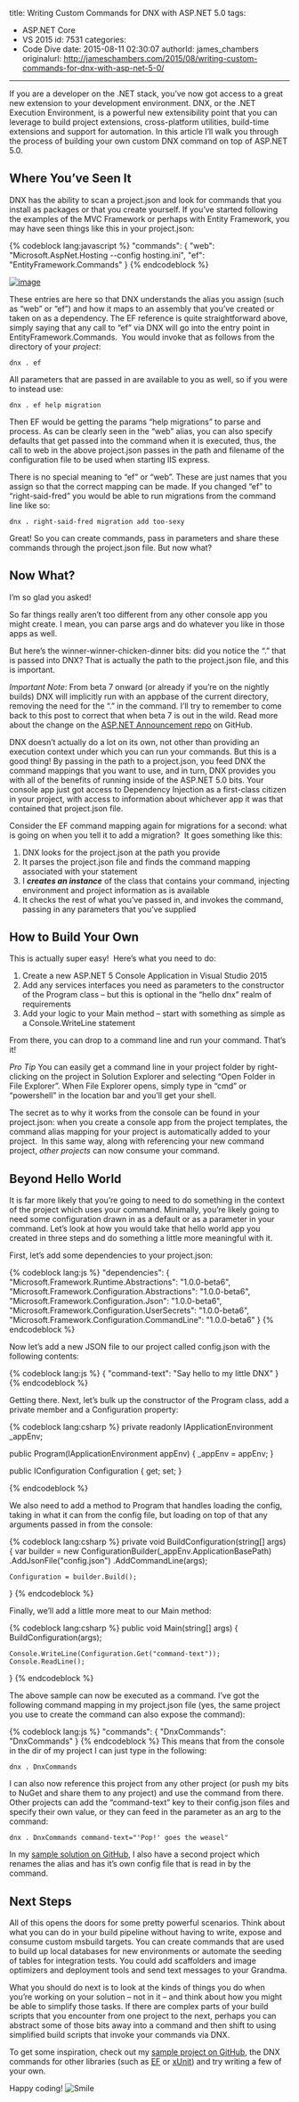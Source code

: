 title: Writing Custom Commands for DNX with ASP.NET 5.0
tags:
  - ASP.NET Core
  - VS 2015
id: 7531
categories:
  - Code Dive
date: 2015-08-11 02:30:07
authorId: james_chambers
originalurl: http://jameschambers.com/2015/08/writing-custom-commands-for-dnx-with-asp-net-5-0/
---

If you are a developer on the .NET stack, you’ve now got access to a great new extension to your development environment. DNX, or the .NET Execution Environment, is a powerful new extensibility point that you can leverage to build project extensions, cross-platform utilities, build-time extensions and support for automation. In this article I’ll walk you through the process of building your own custom DNX command on top of ASP.NET 5.0.

<!-- more -->

## Where You’ve Seen It

DNX has the ability to scan a project.json and look for commands that you install as packages or that you create yourself. If you’ve started following the examples of the MVC Framework or perhaps with Entity Framework, you may have seen things like this in your project.json:

{% codeblock lang:javascript %}
"commands": {
    "web": "Microsoft.AspNet.Hosting --config hosting.ini",
    "ef": "EntityFramework.Commands"
  }
{% endcodeblock %}

[![image](https://jcblogimages.blob.core.windows.net/img/2015/08/image_thumb2.png "image")](https://jcblogimages.blob.core.windows.net/img/2015/08/image5.png)

These entries are here so that DNX understands the alias you assign (such as “web” or “ef”) and how it maps to an assembly that you’ve created or taken on as a dependency. The EF reference is quite straightforward above, simply saying that any call to “ef” via DNX will go into the entry point in EntityFramework.Commands.&nbsp; You would invoke that as follows from the directory of your _project_:

```
dnx . ef 
```

All parameters that are passed in are available to you as well, so if you were to instead use:

```
dnx . ef help migration
```

Then EF would be getting the params “help migrations” to parse and process. As can be clearly seen in the “web” alias, you can also specify defaults that get passed into the command when it is executed, thus, the call to web in the above project.json passes in the path and filename of the configuration file to be used when starting IIS express. 

There is no special meaning to “ef” or “web”. These are just names that you assign so that the correct mapping can be made. If you changed “ef” to “right-said-fred” you would be able to run migrations from the command line like so:

```
dnx . right-said-fred migration add too-sexy
```

Great! So you can create commands, pass in parameters and share these commands through the project.json file. But now what?

## Now What?

I’m so glad you asked!

So far things really aren’t too different from any other console app you might create. I mean, you can parse args and do whatever you like in those apps as well.

But here’s the winner-winner-chicken-dinner bits: did you notice the “.” that is passed into DNX? That is actually the path to the project.json file, and this is important. 

*Important Note*: From beta 7 onward (or already if you’re on the nightly builds) DNX will implicitly run with an appbase of the current directory, removing the need for the “.” in the command. I’ll try to remember to come back to this post to correct that when beta 7 is out in the wild. Read more about the change on the [ASP.NET Announcement repo](https://github.com/aspnet/Announcements/issues/52) on GitHub.

DNX doesn’t actually do a lot on its own, not other than providing an execution context under which you can run your commands. But this is a good thing! By passing in the path to a project.json, you feed DNX the command mappings that you want to use, and in turn, DNX provides you with all of the benefits of running inside of the ASP.NET 5.0 bits. Your console app just got access to Dependency Injection as a first-class citizen in your project, with access to information about whichever app it was that contained that project.json file.&nbsp; 

Consider the EF command mapping again for migrations for a second: what is going on when you tell it to add a migration?&nbsp; It goes something like this:

1.  DNX looks for the project.json at the path you provide
2.  It parses the project.json file and finds the command mapping associated with your statement
3.  I **_creates an instance_** of the class that contains your command, injecting environment and project information as is available
4.  It checks the rest of what you’ve passed in, and invokes the command, passing in any parameters that you’ve supplied

## How to Build Your Own

This is actually super easy!&nbsp; Here’s what you need to do:

1.  Create a new ASP.NET 5 Console Application in Visual Studio 2015
2.  Add any services interfaces you need as parameters to the constructor of the Program class – but this is optional in the “hello dnx” realm of requirements
3.  Add your logic to your Main method – start with something as simple as a Console.WriteLine statement

From there, you can drop to a command line and run your command. That’s it!

*Pro Tip* You can easily get a command line in your project folder by right-clicking on the project in Solution Explorer and selecting “Open Folder in File Explorer”. When File Explorer opens, simply type in “cmd” or “powershell” in the location bar and you’ll get your shell.

The secret as to why it works from the console can be found in your project.json: when you create a console app from the project templates, the command alias mapping for your project is automatically added to your project.&nbsp; In this same way, along with referencing your new command project, _other projects_ can now consume your command.

## Beyond Hello World

It is far more likely that you’re going to need to do something in the context of the project which uses your command. Minimally, you’re likely going to need some configuration drawn in as a default or as a parameter in your command. Let’s look at how you would take that hello world app you created in three steps and do something a little more meaningful with it.

First, let’s add some dependencies to your project.json:

{% codeblock lang:js %}
"dependencies": {
    "Microsoft.Framework.Runtime.Abstractions": "1.0.0-beta6",
    "Microsoft.Framework.Configuration.Abstractions": "1.0.0-beta6",
    "Microsoft.Framework.Configuration.Json": "1.0.0-beta6",
    "Microsoft.Framework.Configuration.UserSecrets": "1.0.0-beta6",
    "Microsoft.Framework.Configuration.CommandLine": "1.0.0-beta6"
  }
{% endcodeblock %}

Now let’s add a new JSON file to our project called config.json with the following contents:

{% codeblock lang:js %}
{
 "command-text": "Say hello to my little DNX"
}
{% endcodeblock %}

Getting there. Next, let’s bulk up the constructor of the Program class, add a private member and a Configuration property:

{% codeblock lang:csharp %}
private readonly IApplicationEnvironment _appEnv;

public Program(IApplicationEnvironment appEnv)
{
    _appEnv = appEnv;
}

public IConfiguration Configuration { get; set; }

{% endcodeblock %}

We also need to add a method to Program that handles loading the config, taking in what it can from the config file, but loading on top of that any arguments passed in from the console:

{% codeblock lang:csharp %}
private void BuildConfiguration(string[] args)
{
    var builder = new ConfigurationBuilder(_appEnv.ApplicationBasePath)
        .AddJsonFile("config.json")
        .AddCommandLine(args);

    Configuration = builder.Build();
}
{% endcodeblock %}

Finally, we’ll add a little more meat to our Main method:

{% codeblock lang:csharp %}
public void Main(string[] args)
{
    BuildConfiguration(args);

    Console.WriteLine(Configuration.Get("command-text"));
    Console.ReadLine();
}
{% endcodeblock %}

The above sample can now be executed as a command. I’ve got the following command mapping in my project.json file (yes, the same project you use to create the command can also expose the command):

{% codeblock lang:js %}
"commands": {
    "DnxCommands": "DnxCommands"
  }
{% endcodeblock %}
This means that from the console in the dir of my project I can just type in the following:

``` 
dnx . DnxCommands
```

I can also now reference this project from any other project (or push my bits to NuGet and share them to any project) and use the command from there. Other projects can add the “command-text” key to their config.json files and specify their own value, or they can feed in the parameter as an arg to the command:

```
dnx . DnxCommands command-text="'Pop!' goes the weasel"
```

In my [sample solution on GitHub](https://github.com/MisterJames/DnxCommands/), I also have a second project which renames the alias and has it’s own config file that is read in by the command.

## Next Steps

All of this opens the doors for some pretty powerful scenarios. Think about what you can do in your build pipeline without having to write, expose and consume custom msbuild targets. You can create commands that are used to build up local databases for new environments or automate the seeding of tables for integration tests. You could add scaffolders and image optimizers and deployment tools and send text messages to your Grandma. 

What you should do next is to look at the kinds of things you do when you’re working on your solution – not in it – and think about how you might be able to simplify those tasks. If there are complex parts of your build scripts that you encounter from one project to the next, perhaps you can abstract some of those bits away into a command and then shift to using simplified build scripts that invoke your commands via DNX.

To get some inspiration, check out my [sample project on GitHub](https://github.com/MisterJames/DnxCommands/), the DNX commands for other libraries (such as [EF](https://github.com/aspnet/EntityFramework/tree/dev/src/EntityFramework.Commands) or [xUnit](https://github.com/xunit/dnx.xunit/)) and try writing a few of your own.

Happy coding! ![Smile](https://jcblogimages.blob.core.windows.net/img/2015/08/wlEmoticon-smile1.png)
